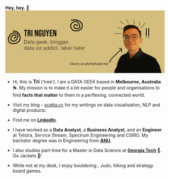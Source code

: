 <!--
**tri47/tri47** is a ✨ _special_ ✨ repository because its `README.md` (this file) appears on your GitHub profile.
**Hey, hey.**
Here are some ideas to get you started:

- 🔭 I’m currently working on ...
- 🌱 I’m currently learning ...
- 👯 I’m looking to collaborate on ...
- 🤔 I’m looking for help with ...
- 💬 Ask me about ...
- 📫 How to reach me: ...
- 😄 Pronouns: ...
- ⚡ Fun fact: ...
-->
**Hey, hey. :raising_hand:**
![](https://raw.githubusercontent.com/tri47/tri47/master/Tri_github.png)
<br>

- Hi, this is <span class="red-text" style="font-size: 16px"> **Tri**</span> ('tree'). I am a DATA GEEK based in <span class="red-text">**Melbourne, Australia :coffee:**</span>. My mission is to make it a bit easier for people and organisations to find <span class="red-text">**facts that matter**</span> to them in a perflexing, connected world. 

- Visit my blog - [scatta.cc](https://www.scatta.cc) for my writings on data visualisation, NLP and digital products.

- Find me on [**LinkedIn**](https://www.linkedin.com/in/tri-q-nguyen).

- I have worked as a <span class="red-text">**Data Analyst**</span>, a <span class="red-text">**Business Analyst**</span>, and an <span class="red-text">**Engineer**</span> at Telstra, Service Stream, Spectrum Engineering and CSIRO. My bachelor degree was in Engineering from [**ANU**](https://www.anu.edu.au/).

- I also studies part-time for a Master in Data Science at [**Georgia Tech**](https://www.gatech.edu/) :school:. Go Jackets :honeybee:!

- While not at my desk, I enjoy bouldering , Judo, hiking and strategy board games.

